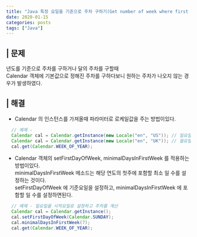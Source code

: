 ```yaml
---
title: "Java 특정 요일을 기준으로 주차 구하기(Get number of week where first day of some day)"
date: 2020-01-15
categories: posts
tags: ["Java"]
---
```


## | 문제
년도를 기준으로 주차를 구하거나 달의 주차를 구할때<br/>Calendar 객체에 기본값으로 정해진 주차를 구하다보니
원하는 주차가 나오지 않는 경우가 발생하였다.

## | 해결
- Calendar 의 인스턴스를 가져올때 파라미터로 로케일값을 주는 방법이있다.
```java
  // 예제 - 
  Calendar cal = Calendar.getInstance(new Locale("en", "US")); // 일요일 기준 주차 구하기
  Calendar cal = Calendar.getInstance(new Locale("en", "UK")); // 월요일 기준 주차 구하기
  cal.get(Calendar.WEEK_OF_YEAR);
```
- Calendar 객체의 setFirstDayOfWeek, minimalDaysInFirstWeek 를 적용하는 방법이있다.<br/>
minimalDaysInFirstWeek 메소드는 해당 연도의 첫주에 포함할 최소 일 수를 설정하는 것이다.<br/>
setFirstDayOfWeek 에 기준요일을 설정하고, minimalDaysInFirstWeek 에 포함할 일 수를 설정하면된다.
```java
  // 예제 - 일요일을 시작요일로 설정하고 주차를 계산
  Calendar cal = Calendar.getInstance();
  cal.setFirstDayOfWeek(Calendar.SUNDAY);
  cal.minimalDaysInFirstWeek(7);
  cal.get(Calendar.WEEK_OF_YEAR);
```